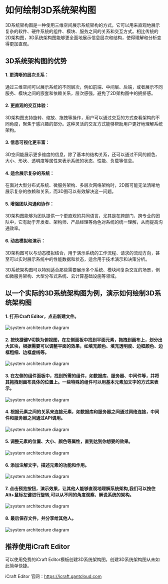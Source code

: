 <!--
 * @Descripttion: 
 * @MainAuthor: 
-->

# 如何绘制3D系统架构图

3D系统架构图是一种使用三维空间展示系统架构的方式，它可以用来直观地展示复杂的软件、硬件系统的组件、模块、服务之间的关系和交互方式。相比传统的2D架构图，3D系统架构图能够更全面地展示信息层次和结构，使得理解和分析变得更加直观。

## 3D系统架构图的优势

#### 1.	更清晰的层次关系：
通过三维空间可以展示系统的不同层次，例如前端、中间层、后端，或者展示不同服务、模块之间的嵌套和依赖关系，层次感强，避免了2D架构图中的拥挤感。
#### 2.	更直观的交互体验：
3D架构图支持旋转、缩放、拖拽等操作，用户可以通过交互的方式查看架构的不同角度，聚焦于感兴趣的部分。这种灵活的交互方式能够帮助用户更好地理解系统架构。
#### 3.	信息可视化更丰富：
3D空间能展示更多维度的信息，除了基本的结构关系，还可以通过不同的颜色、大小、形状、透明度等属性来表示系统的状态、性能、负载等信息。
#### 4.	适合展示复杂的系统：
在面对大型分布式系统、微服务架构、多层次网络架构时，2D图可能无法清晰地展示复杂的依赖和关系，而3D图可以有效解决这一问题。
#### 5.	增强团队沟通和协作：
3D架构图能够为团队提供一个更直观的共同语言，尤其是在跨部门、跨专业的团队中，它有助于开发者、架构师、产品经理等角色对系统的统一理解，从而提高沟通效率。
#### 6.	动态模拟和演示：
3D架构图可以与动态模拟结合，用于演示系统的工作流程、请求的流动方向，甚至可以实时展示系统中的性能数据和状态，适合用于技术演示和决策分析。

3D系统架构图可以特别适合那些需要展示多个系统、模块间复杂交互的场景，例如微服务架构、大型分布式系统、云计算基础设施等领域。

## 以一个实际的3D系统架构图为例，演示如何绘制3D系统架构图

#### 1. 打开iCraft Editor，点击新建文件。
![system architecture diagram](https://raw.githubusercontent.com/gantFDT/icraft/refs/heads/main/public/blog/3d-architecture/1.jpg)

#### 2. 按快捷键V切换为俯视图，在左侧面板中找到平面元素，拖拽到画布上，划分出大区块，根据需要可以调整平面的效果，如填充颜色、填充透明度、边框颜色、边框粗细、边框虚线等。
![system architecture diagram](https://raw.githubusercontent.com/gantFDT/icraft/refs/heads/main/public/blog/3d-architecture/2.jpg)
   
#### 3. 在左侧的组件面板中，找到所需的组件，如数据库、服务器、中间件等，并将其拖拽到画布具体的位置上。一些特殊的组件可以用基本元素加文字的方式来表示。
![system architecture diagram](https://raw.githubusercontent.com/gantFDT/icraft/refs/heads/main/public/blog/3d-architecture/3.jpg)

#### 4. 根据元素之间的关系来连接元素，如数据库和服务器之间通过网络连接，中间件和服务器之间通过API调用。
![system architecture diagram](https://raw.githubusercontent.com/gantFDT/icraft/refs/heads/main/public/blog/3d-architecture/4.jpg)

#### 5. 调整元素的位置、大小、颜色等属性，直到达到你想要的效果。
![system architecture diagram](https://raw.githubusercontent.com/gantFDT/icraft/refs/heads/main/public/blog/3d-architecture/5.jpg)

#### 6. 添加注解文字，描述元素的功能和作用。
![system architecture diagram](https://raw.githubusercontent.com/gantFDT/icraft/refs/heads/main/public/blog/3d-architecture/6.jpg)

#### 7. 点击预览按钮，演示效果，让其他人能够直观地理解系统架构,我们可以按住Alt+鼠标左键进行旋转,可以从不同的角度观察、解说系统的架构。
![system architecture diagram](https://raw.githubusercontent.com/gantFDT/icraft/refs/heads/main/public/blog/3d-architecture/7.jpg)

#### 8. 最后保存文件，并分享给其他人。
![system architecture diagram](https://raw.githubusercontent.com/gantFDT/icraft/refs/heads/main/public/blog/3d-architecture/8.jpg)


## 推荐使用iCraft Editor
可以使用免费的iCraft Editor模板创建3D系统架构图，创建3D系统架构图从未如此简单快捷。

iCraft Editor 官网：https://icraft.gantcloud.com